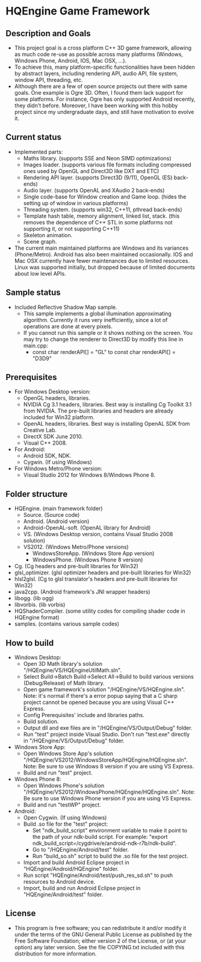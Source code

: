 HQEngine Game Framework
========
Description and Goals
----------------------------
- This project goal is a cross platform C++ 3D game framework, allowing as much code re-use as possible across many platforms (Windows, Windows Phone, Android, IOS, Mac OSX, ...).
- To achieve this, many platform-specific functionalities have been hidden by abstract layers, including rendering API, audio API, file system, window API, threading, etc.
- Although there are a few of open source projects out there with same goals. One example is Ogre 3D. Often, I found them lack support for some platforms. For instance, Ogre has only supported Android recently, they didn't before. Moreover, I have been working with this hobby project since my undergraduate days, and still have motivation to evolve it.

Current status
----------------------------
- Implemented parts:
	* Maths library. (supports SSE and Neon SIMD optimizations)
	* Images loader. (supports various file formats including compressed ones used by OpenGL and Direct3D like DXT and ETC)
	* Rendering API layer. (supports Direct3D (9/11), OpenGL (ES) back-ends)
	* Audio layer. (supports OpenAL and XAudio 2 back-ends)
	* Single code-base for Window creation and Game loop. (hides the setting up of window in various platforms)
	* Threading system. (supports win32, C++11, pthread back-ends)
	* Template hash table, memory alignment, linked list, stack.  (this removes the dependence of C++ STL in some platforms not supporting it, or not supporting C++11)
	* Skeleton animation. 
	* Scene graph.
- The current main maintained platforms are Windows and its variances (Phone/Metro). Android has also been maintained occasionally. IOS and Mac OSX currently have fewer maintenances due to limited resources. Linux was supported initially, but dropped because of limited documents about low level APIs.
	
Sample status
----------------------------
- Included Reflective Shadow Map sample. 
	* This sample implements a global illumination approximating algorithm. Currently it runs very inefficiently, since a lot of operations are done at every pixels. 
	* If you cannot run this sample or it shows nothing on the screen. You may try to change the renderer to Direct3D by modify this line in main.cpp:
		* const char renderAPI[] = "GL" to const char renderAPI[] = "D3D9"

Prerequisites
----------------------------
- For Windows Desktop version:
	* OpenGL headers, libraries. 
	* NVIDIA Cg 3.1 headers, libraries. Best way is installing Cg Toolkit 3.1 from NVIDIA. The pre-built libraries and headers are already included for Win32 platform.
	* OpenAL headers, libraries. Best way is installing OpenAL SDK from Creative Lab. 
	* DirectX SDK June 2010. 
	* Visual C++ 2008. 
- For Android:
	* Android SDK, NDK. 
	* Cygwin. (If using Windows)
- For Windows Metro/Phone version:
	* Visual Studio 2012 for Windows 8/Windows Phone 8. 
 
Folder structure
----------------------------
- HQEngine. (main framework folder)
	* Source. (Source code)
	* Android. (Android version)
	* Android-OpenAL-soft. (OpenAL library for Android)
	* VS. (Windows Desktop version, contains Visual Studio 2008 solution)
	* VS2012. (Windows Metro/Phone versions)
		* WindowsStoreApp. (Windows Store App version)
		* WindowsPhone. (Windows Phone 8 version)
- Cg. (Cg headers and pre-built libraries for Win32)
- glsl_optimizer. (glsl optimizer headers and pre-built libraries for Win32)
- hlsl2glsl.	(Cg to glsl translator's headers and pre-built libraries for Win32)
- java2cpp. (Android framework's JNI wrapper headers)
- libogg. (lib ogg)
- libvorbis. (lib vorbis)
- HQShaderCompiler. (some utility codes for compiling shader code in HQEngine format)
- samples. (contains various sample codes)

How to build
----------------------------
- Windows Desktop:
	* Open 3D Math library's solution "/HQEngine/VS/HQEngineUtilMath.sln".
	* Select Build->Batch Build->Select All->Build to build various versions (Debug/Release) of Math library.
	* Open game framework's solution "/HQEngine/VS/HQEngine.sln". 
	Note: it's normal if there's a error popup saying that a C sharp project cannot be opened because you are using Visual C++ Express.
	* Config Prerequisites' include and libraries paths. 
	* Build solution.
	* Output dll and exe files are in "/HQEngine/VS/Output/Debug" folder. 
	* Run "test" project inside Visual Studio. Don't run "test.exe" directly in "/HQEngine/VS/Output/Debug" folder.
- Windows Store App:
	* Open Windows Store App's solution "/HQEngine/VS2012/WindowsStoreApp/HQEngine/HQEngine.sln". 
	Note: Be sure to use Windows 8 version if you are using VS Express.
	* Build and run "test" project.
- Windows Phone 8:
	* Open Windows Phone's solution "/HQEngine/VS2012/WindowsPhone/HQEngine/HQEngine.sln". 
	Note: Be sure to use Windows Phone version if you are using VS Express.
	* Build and run "testWP" project.
- Android:
	* Open Cygwin. (If using Windows)
	* Build .so file for the "test" project:
		* Set "ndk_build_script" environment variable to make it point to the path of your ndk-build script. 
		For example: "export ndk_build_script=/cygdrive/e/android-ndk-r7b/ndk-build".
		* Go to "/HQEngine/Android/test" folder.
		* Run "build_so.sh" script to build the .so file for the test project.
	* Import and build Android Eclipse project in "HQEngine/Android/HQEngine" folder.
	* Run script "HQEngine/Android/test/push_res_sd.sh" to push resources to Android device.
	* Import, build and run Android Eclipse project in "HQEngine/Android/test" folder.
	
License
---------------------------
- This program is free software; you can redistribute it and/or
modify it under the terms of the GNU General Public License as
published by the Free Software Foundation; either version 2 of the
License, or (at your option) any later version.  See the file
COPYING.txt included with this distribution for more information.
	
	